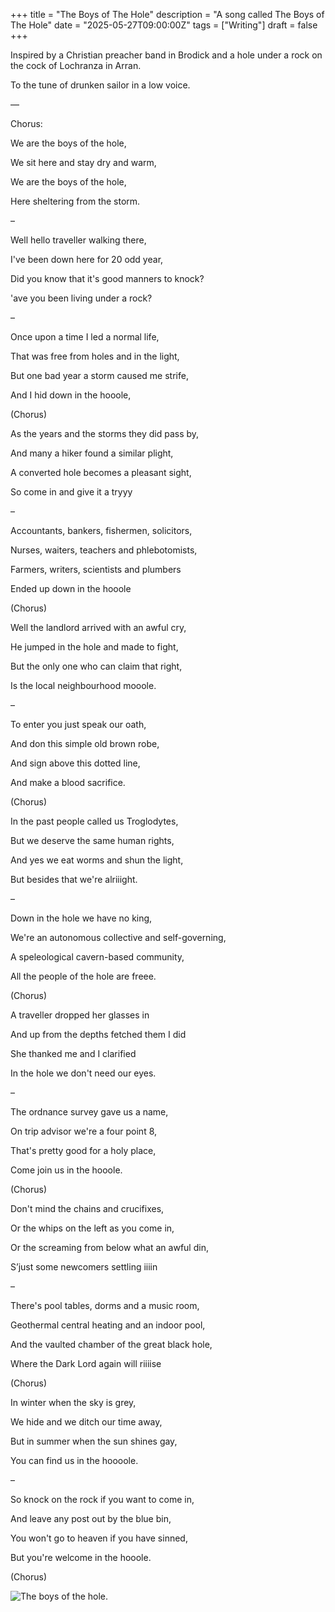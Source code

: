 +++
title = "The Boys of The Hole"
description = "A song called The Boys of The Hole"
date = "2025-05-27T09:00:00Z"
tags = ["Writing"]
draft = false
+++


Inspired by a Christian preacher band in Brodick and a hole under a rock on the cock of Lochranza in Arran.


To the tune of drunken sailor in a low voice.


—

Chorus:

We are the boys of the hole,

We sit here and stay dry and warm,

We are the boys of the hole,

Here sheltering from the storm.



–


Well hello traveller walking there,

I've been down here for 20 odd year,

Did you know that it's good manners to knock?

'ave you been living under a rock?

–


Once upon a time I led a normal life,

That was free from holes and in the light,

But one bad year a storm caused me strife,

And I hid down in the hooole,


(Chorus)


As the years and the storms they did pass by,

And many a hiker found a similar plight,

A converted hole becomes a pleasant sight,

So come in and give it a tryyy

–


Accountants, bankers, fishermen, solicitors,

Nurses, waiters, teachers and phlebotomists,

Farmers, writers, scientists and plumbers

Ended up down in the hooole


(Chorus)


Well the landlord arrived with an awful cry,

He jumped in the hole and made to fight,

But the only one who can claim that right,

Is the local neighbourhood mooole.

–

To enter you just speak our oath,

And don this simple old brown robe,

And sign above this dotted line,

And make a blood sacrifice.


(Chorus)


In the past people called us Troglodytes,

But we deserve the same human rights,

And yes we eat worms and shun the light,

But besides that we're alriiight.

–

Down in the hole we have no king,

We're an autonomous collective and self-governing,

A speleological cavern-based community,

All the people of the hole are freee.


(Chorus)


A traveller dropped her glasses in

And up from the depths fetched them I did

She thanked me and I clarified

In the hole we don't need our eyes.

–

The ordnance survey gave us a name,

On trip advisor we're a four point 8,

That's pretty good for a holy place,

Come join us in the hooole.


(Chorus)


Don't mind the chains and crucifixes,

Or the whips on the left as you come in,

Or the screaming from below what an awful din,

S’just some newcomers settling iiiin

–

There's pool tables, dorms and a music room,

Geothermal central heating and an indoor pool,

And the vaulted chamber of the great black hole,

Where the Dark Lord again will riiiise


(Chorus)


In winter when the sky is grey,

We hide and we ditch our time away,

But in summer when the sun shines gay,

You can find us in the hoooole.

–

So knock on the rock if you want to come in,

And leave any post out by the blue bin,

You won't go to heaven if you have sinned,

But you're welcome in the hooole.

(Chorus)

![The boys of the hole.](/holeboys.jpg)